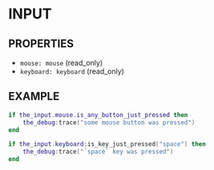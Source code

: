 # INPUT

## PROPERTIES

- `mouse: mouse` (read_only)
- `keyboard: keyboard` (read_only)

## EXAMPLE

```lua
if the_input.mouse.is_any_button_just_pressed then
    the_debug:trace("some mouse button was pressed")
end

if the_input.keyboard:is_key_just_pressed("space") then
    the_debug:trace("`space` key was pressed")
end
```
